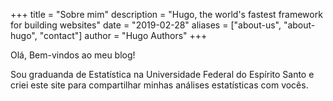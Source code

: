 +++
title = "Sobre mim"
description = "Hugo, the world's fastest framework for building websites"
date = "2019-02-28"
aliases = ["about-us", "about-hugo", "contact"]
author = "Hugo Authors"
+++

Olá, Bem-vindos ao meu blog! 

Sou graduanda de Estatística na Universidade Federal do Espírito Santo e criei este site para compartilhar minhas análises estatísticas com vocês.
